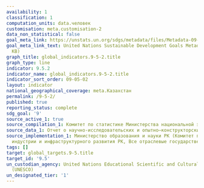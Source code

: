 ```yaml
---
availability: 1
classification: 1
computation_units: data.человек
customisation: meta.customisation-2
data_non_statistical: false
goal_meta_link: https://unstats.un.org/sdgs/metadata/files/Metadata-09-05-02.pdf
goal_meta_link_text: United Nations Sustainable Development Goals Metadata (PDF 382
  KB)
graph_title: global_indicators.9-5-2.title
graph_type: line
indicator: 9.5.2
indicator_name: global_indicators.9-5-2.title
indicator_sort_order: 09-05-02
layout: indicator
national_geographical_coverage: meta.Казахстан
permalink: /9-5-2/
published: true
reporting_status: complete
sdg_goal: '9'
source_active_1: true
source_compilation_1: Комитет по статистике Министерства национальной экономики РК
source_data_1: Отчет о научно-исследовательских и опытно–конструкторских работах
source_implementation_1: Министерство образования и науки РК (Комитет по науке), Министерство
  индустрии и инфраструктурного развития РК, Все отраслевые государственные органы
tags: []
target: global_targets.9-5.title
target_id: '9.5'
un_custodian_agency: United Nations Educational Scientific and Cultural Organization
  (UNESCO)
un_designated_tier: '1'
---
```

